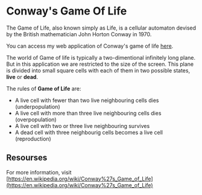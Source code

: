 # Conway's Game Of Life

The Game of Life, also known simply as Life, is a cellular automaton devised by the British mathematician John Horton Conway in 1970.

You can access my web application of Conway's game of life [here](https://dinesh-gdk.github.io/Game-Of-Life/). 

The world of Game of life is typically a two-dimentional infinitely long plane. But in this application we are restricted to the size of the screen. This plane is divided into small square cells with  each of them in two possible states, **live** or **dead**.

The rules of **Game of Life** are:
- A live cell with fewer than two live neighbouring cells dies (underpopulation)
- A live cell with more than three live neighbouring cells dies (overpopulation)
- A live cell with two or three live neighbouring survives
- A dead cell with three neighbourig cells becomes a live cell (reproduction)

## Resourses
For more information, visit [https://en.wikipedia.org/wiki/Conway%27s_Game_of_Life](https://en.wikipedia.org/wiki/Conway%27s_Game_of_Life)
